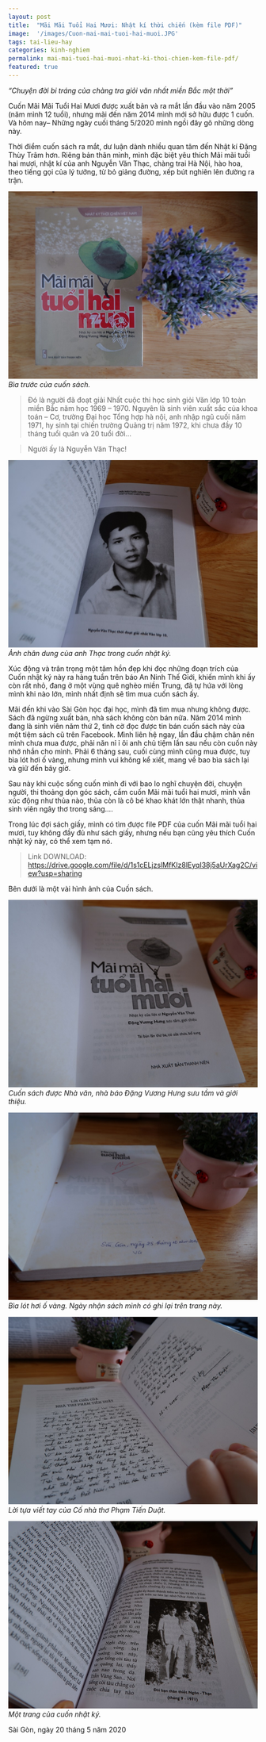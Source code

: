 ```yaml
---
layout: post
title:  "Mãi Mãi Tuổi Hai Mươi: Nhật kí thời chiến (kèm file PDF)"
image:  '/images/Cuon-mai-mai-tuoi-hai-muoi.JPG'
tags: tai-lieu-hay
categories: kinh-nghiem
permalink: mai-mai-tuoi-hai-muoi-nhat-ki-thoi-chien-kem-file-pdf/
featured: true
---
```


_“Chuyện đời bi tráng của chàng tra giỏi văn nhất miền Bắc một thời”_

Cuốn Mãi Mãi Tuổi Hai Mươi được xuất bản và ra mắt lần đầu vào năm 2005 (năm mình 12 tuổi), nhưng mãi đến năm 2014 mình mới sở hữu được 1 cuốn. Và hôm nay– Những ngày cuối tháng 5/2020 mình ngồi đây gõ những dòng này.

Thời điểm cuốn sách ra mắt, dư luận dành nhiều quan tâm đến Nhật kí Đặng Thùy Trâm hơn. Riêng bản thân mình, mình đặc biệt yêu thích Mãi mãi tuổi hai mươi, nhật kí của anh Nguyễn Văn Thạc, chàng trai Hà Nội, hào hoa, theo tiếng gọi của lý tưởng, từ bỏ giảng đường, xếp bút nghiên lên đường ra trận.

![](/images/bia-truoc-cuon-mai-mai-tuoi-hai-muoi.JPG)
_Bìa trước của cuốn sách._

> Đó là người đã đoạt giải Nhất cuộc thi học sinh giỏi Văn lớp 10 toàn miền Bắc năm học 1969 – 1970. Nguyên là sinh viên xuất sắc của khoa toán – Cơ, trường Đại học Tổng hợp hà nội, anh nhập ngũ cuối năm 1971, hy sinh tại chiến trường Quảng trị năm 1972, khi chưa đầy 10 tháng tuổi quân và 20 tuổi đời…

> Người ấy là Nguyễn Văn Thạc!

![](/images/chan-dung-anh-thac-trong-cuon-nhat-ki.JPG)
_Ảnh chân dung của anh Thạc trong cuốn nhật ký._

Xúc động và trân trọng một tâm hồn đẹp khi đọc những đoạn trích của Cuốn nhật ký này ra hàng tuần trên báo An Ninh Thế Giới, khiến mình khi ấy còn rất nhỏ, đang ở một vùng quê nghèo miền Trung, đã tự hứa với lòng mình khi nào lớn, mình nhất định sẽ tìm mua cuốn sách ấy. 

Mãi đến khi vào Sài Gòn học đại học, mình đã tìm mua nhưng không được. Sách đã ngừng xuất bản, nhà sách không còn bán nữa. Năm 2014 mình đang là sinh viên năm thứ 2, tình cờ đọc được tin bán cuốn sách này của một tiệm sách cũ trên Facebook. Mình liên hệ ngay, lần đầu chậm chân nên mình chưa mua được, phải năn nỉ ỉ ôi anh chủ tiệm lần sau nếu còn cuốn này nhớ nhắn cho mình. Phải 6 tháng sau, cuối cùng mình cũng mua được, tuy bìa lót hơi ố vàng, nhưng mình vui không kể xiết, mang về bao bìa sách lại và giữ đến bây giờ.

Sau này khi cuộc sống cuốn mình đi với bao lo nghĩ chuyện đời, chuyện người, thi thoảng dọn góc sách, cầm cuốn Mãi mãi tuổi hai mươi, mình vẫn xúc động như thủa nào, thủa còn là cô bé khao khát lớn thật nhanh, thủa sinh viên ngây thơ trong sáng….

Trong lúc đợi sách giấy, mình có tìm được file PDF của cuốn Mãi mãi tuổi hai mươi, tuy không đầy đủ như sách giấy, nhưng nếu bạn cũng yêu thích Cuốn nhật ký này, có thể xem tạm nó.

> Link DOWNLOAD: https://drive.google.com/file/d/1s1cELjzslMfKIz8lEyqI38j5aUrXag2C/view?usp=sharing

Bên dưới là một vài hình ảnh của Cuốn sách.

![](/images/Cuon-mai-mai-tuoi-hai-muoi.JPG)
_Cuốn sách được Nhà văn, nhà báo Đặng Vương Hưng sưu tầm và giới thiệu._

![](/images/bia-lot-cuon-mai-mai-tuoi-hai-muoi.JPG)
_Bìa lót hơi ố vàng. Ngày nhận sách mình có ghi lại trên trang này._

![](/images/Loi-tua-pham-tien-duat-trong-cuon-nhat-ki.JPG)
_Lời tựa viết tay của Cố nhà thơ Phạm Tiến Duật._

![](/images/trang-nhat-ki-mai-mai-tuoi-hai-muoi.JPG)
_Một trang của cuốn nhật ký._

Sài Gòn, ngày 20 tháng 5 năm 2020


